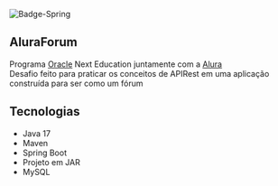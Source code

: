 ![Badge-Spring](https://github.com/nevidev/one-forum-alura/assets/113704077/fb7c6033-b030-4cb2-8d20-2c1398099c59)

## AluraForum
Programa [Oracle](https://www.oracle.com/br/) Next Education juntamente com a [Alura](https://www.alura.com.br)
<br>Desafio feito para praticar os conceitos de APIRest em uma aplicação construída para ser como um fórum

## Tecnologias
- Java 17
- Maven
- Spring Boot
- Projeto em JAR
- MySQL
